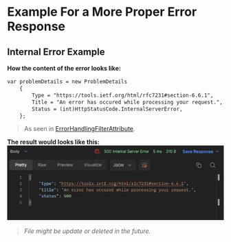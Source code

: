 # Example For a More Proper Error Response

## Internal Error Example

**How the content of the error looks like:**

```
var problemDetails = new ProblemDetails
    {
        Type = "https://tools.ietf.org/html/rfc7231#section-6.6.1",
        Title = "An error has occured while processing your request.",
        Status = (int)HttpStatusCode.InternalServerError,
    };
```

> As seen in [ErrorHandlingFilterAttribute](https://github.com/German-kos/Communion-Api-Clean_Rewrite/blob/5b707a0faebb76d2fd8b57abdeffed5c5be4a688/Communion/Communion.Api/Filters/ErrorHandlingFilterAttribute.cs#L13-L18).

**The result would looks like this:**
![](.\Images\ErrorHttpResponseEx.png)

> _File might be update or deleted in the future._
